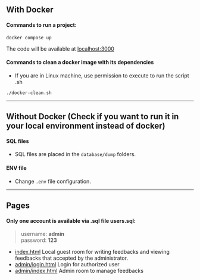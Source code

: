 ## With Docker

#### Commands to run a project:

```
docker compose up
```

The code will be available at <a href="http://localhost:3000">localhost:3000</a>

#### Commands to clean a docker image with its dependencies

- If you are in Linux machine, use permission to execute to run the script .sh

```
./docker-clean.sh
```
<hr>

## Without Docker (Check if you want to run it in your local environment instead of docker)

#### SQL files

- SQL files are placed in the `database/dump` folders. 

#### ENV file

- Change `.env` file configuration.

<hr>

## Pages

#### Only one account is available via .sql file users.sql:
> username: <strong>admin</strong><br>
> password: <strong>123</strong>


- <a href="http://localhost:3000">index.html</a> Local guest room for writing feedbacks and viewing feedbacks that accepted by the administrator.
- <a href="http://localhost:3000/admin/login.html">admin/login.html</a> Login for authorized user
- <a href="http://localhost:3000/admin">admin/index.html</a> Admin room to manage feedbacks
